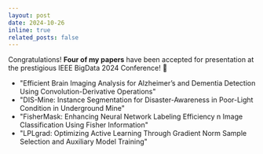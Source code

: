 ```yaml
---
layout: post
date: 2024-10-26
inline: true
related_posts: false
---
```


Congratulations! <strong>Four of my papers</strong> have been accepted for presentation at the prestigious IEEE BigData 2024 Conference! 🎉

<ul>
  <li>"Efficient Brain Imaging Analysis for Alzheimer’s and Dementia Detection Using Convolution-Derivative Operations"</li>
  <li>"DIS-Mine: Instance Segmentation for Disaster-Awareness in Poor-Light Condition in Underground Mine"</li>
  <li>"FisherMask: Enhancing Neural Network Labeling Efficiency n Image Classification Using Fisher Information"</li>
  <li>"LPLgrad: Optimizing Active Learning Through Gradient Norm Sample Selection and Auxiliary Model Training"</li>
</ul>
